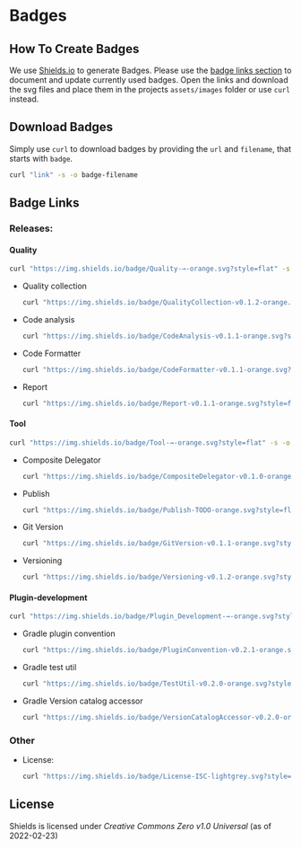 # Badges

## How To Create Badges

We use [Shields.io](https://shields.io/) to generate Badges.
Please use the [badge links section](#_badge_links) to document and update currently used badges.
Open the links and download the svg files and place them in the projects `assets/images` folder or use `curl` instead.

## Download Badges

Simply use `curl` to download badges by providing the `url` and `filename`, that starts with `badge`.

```bash
curl "link" -s -o badge-filename
```

## Badge Links

### Releases:

#### Quality

```bash
curl "https://img.shields.io/badge/Quality-→-orange.svg?style=flat" -s -o ../assets/images/badge-section-quality.svg
```

- Quality collection
  ```bash
  curl "https://img.shields.io/badge/QualityCollection-v0.1.2-orange.svg?style=flat" -s -o ../assets/images/badge-release-quality-collection.svg
  ```
- Code analysis
  ```bash
  curl "https://img.shields.io/badge/CodeAnalysis-v0.1.1-orange.svg?style=flat" -s -o ../assets/images/badge-release-quality-code-analysis.svg
  ```
- Code Formatter
  ```bash
  curl "https://img.shields.io/badge/CodeFormatter-v0.1.1-orange.svg?style=flat" -s -o ../assets/images/badge-release-quality-code-formatter.svg
  ```
- Report
  ```bash
  curl "https://img.shields.io/badge/Report-v0.1.1-orange.svg?style=flat" -s -o ../assets/images/badge-release-quality-report.svg
  ```

#### Tool

```bash
curl "https://img.shields.io/badge/Tool-→-orange.svg?style=flat" -s -o ../assets/images/badge-section-tool.svg
```

- Composite Delegator
  ```bash
  curl "https://img.shields.io/badge/CompositeDelegator-v0.1.0-orange.svg?style=flat" -s -o ../assets/images/badge-release-tool-composite-delegator.svg
  ```
- Publish
  ```bash
  curl "https://img.shields.io/badge/Publish-TODO-orange.svg?style=flat" -s -o ../assets/images/badge-release-tool-publish.svg
  ```
- Git Version
  ```bash
  curl "https://img.shields.io/badge/GitVersion-v0.1.1-orange.svg?style=flat" -s -o ../assets/images/badge-release-tool-git-version.svg
  ```
- Versioning
  ```bash
  curl "https://img.shields.io/badge/Versioning-v0.1.2-orange.svg?style=flat" -s -o ../assets/images/badge-release-tool-versioning.svg
  ```

#### Plugin-development

```bash
curl "https://img.shields.io/badge/Plugin_Development-→-orange.svg?style=flat" -s -o ../assets/images/badge-section-plugin-development.svg
```

- Gradle plugin convention
  ```bash
  curl "https://img.shields.io/badge/PluginConvention-v0.2.1-orange.svg?style=flat" -s -o ../assets/images/badge-release-gradle-plugin-convention.svg
  ```
- Gradle test util
  ```bash
  curl "https://img.shields.io/badge/TestUtil-v0.2.0-orange.svg?style=flat" -s -o ../assets/images/badge-release-gradle-test-util.svg
  ```
- Gradle Version catalog accessor
  ```bash
  curl "https://img.shields.io/badge/VersionCatalogAccessor-v0.2.0-orange.svg?style=flat" -s -o ../assets/images/badge-release-gradle-version-catalog-accessor.svg
  ```

### Other

- License:
  ```bash
  curl "https://img.shields.io/badge/License-ISC-lightgrey.svg?style=flat" -s -o badge-license.svg
  ```

## License

Shields is licensed under _Creative Commons Zero v1.0 Universal_ (as of 2022-02-23)
